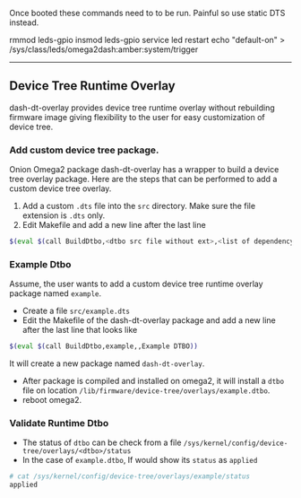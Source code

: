 Once booted these commands need to to be run. Painful so use static DTS instead.

rmmod leds-gpio
insmod leds-gpio
service led restart
echo "default-on" >  /sys/class/leds/omega2dash:amber:system/trigger

----------------------

## Device Tree Runtime Overlay

dash-dt-overlay provides device tree runtime overlay without rebuilding firmware image giving flexibility to the user for easy customization of device tree.

### Add custom device tree package.

Onion Omega2 package dash-dt-overlay has a wrapper to build a device tree overlay package. Here are the steps that can be performed to add a custom device tree overlay.

1. Add a custom `.dts` file into the `src` directory. Make sure the file extension is `.dts` only.
2. Edit Makefile and add a new line after the last line

```bash
$(eval $(call BuildDtbo,<dtbo src file without ext>,<list of dependency packages>,<package description>))
```
### Example Dtbo

Assume, the user wants to add a custom device tree runtime overlay package named `example`.
- Create a file `src/example.dts`
- Edit the Makefile of the dash-dt-overlay package and add a new line after the last line that looks like

```bash
$(eval $(call BuildDtbo,example,,Example DTBO))
```

It will create a new package named `dash-dt-overlay`.

- After package is compiled and installed on omega2, it will install a `dtbo` file on location `/lib/firmware/device-tree/overlays/example.dtbo`.
- reboot omega2.

### Validate Runtime Dtbo

- The status of `dtbo` can be check from a file `/sys/kernel/config/device-tree/overlays/<dtbo>/status`
- In the case of `example.dtbo`, If would show its `status` as `applied`

```bash
# cat /sys/kernel/config/device-tree/overlays/example/status
applied
```
